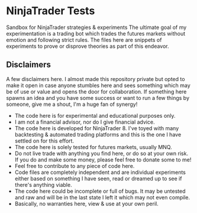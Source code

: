 # NinjaTrader Tests

Sandbox for NinjaTrader strategies &amp; experiments  The ultimate goal of my experimentation is a trading bot which trades the futures markets without emotion and following strict rules.  The files here are snippets of experiments to prove or disprove theories as part of this endeavor.

## Disclaimers

A few disclaimers here.  I almost made this repository private but opted to make it open in case anyone stumbles here and sees something which may be of use or value and opens the door for collaboration.  If something here spawns an idea and you have some success or want to run a few things by someone, give me a shout, I'm a huge fan of synergy!

* The code here is for experimental and educational purposes only.
* I am not a financial advisor, nor do I give financial advice.
* The code here is developed for NinjaTrader 8.  I've toyed with many backtesting & automated trading platforms and this is the one I have settled on for this effort.
* The code here is solely tested for futures markets, usually MNQ.
* Do not live trade with anything you find here, or do so at your own risk.  If you do and make some money, please feel free to donate some to me!
* Feel free to contribute to any piece of code here.  
* Code files are completely independent and are individual experiments either based on something I have seen, read or dreamed up to see if there's anything viable.
* The code here could be incomplete or full of bugs.  It may be untested and raw and will be in the last state I left it which may not even compile.
* Basically, no warranties here, view & use at your own peril.
